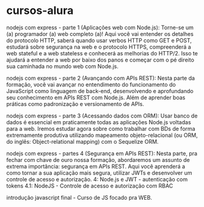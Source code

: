 # cursos-alura

nodejs com express - parte 1 (Aplicações web com Node.js): 
Torne-se um (a) programador (a) web completo (a)! Aqui você vai entender os detalhes do protocolo HTTP, saberá quando usar verbos HTTP como GET e POST, estudará sobre segurança na web e o protocolo HTTPS, compreenderá a web stateful e a web stateless e conhecerá as melhorias do HTTP/2. Isso te ajudará a entender a web por baixo dos panos e começar com o pé direito sua caminhada no mundo web com Node.js.

nodejs com express - parte 2 (Avançando com APIs REST):
Nesta parte da formação, você vai avançar no entendimento do funcionamento do JavaScript como linguagem de back-end, desenvolvendo e aprofundando seu conhecimento em APIs REST com Node.js. Além de aprender boas práticas como padronização e versionamento de APIs.

nodejs com express - parte 3 (Acessando dados com ORM): 
Usar banco de dados é essencial em praticamente todas as aplicações Node.js voltadas para a web. Iremos estudar agora sobre como trabalhar com BDs de forma extremamente produtiva utilizando mapeamento objeto-relacional (ou ORM, do inglês: Object-relational mapping) com o Sequelize ORM.

nodejs com express - partes 4 (Segurança em APIs REST):
Nesta parte, pra fechar com chave de ouro nossa formação, abordaremos um assunto de extrema importância: segurança em APIs REST. Aqui você aprenderá a como tornar a sua aplicação mais segura, utilizar JWTs e desenvolver um controle de acesso e autorização.
4: Node.js e JWT - autenticação com tokens
4.1: NodeJS - Controle de acesso e autorização com RBAC

introdução javascript final - Curso de JS focado pra WEB.

